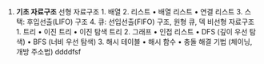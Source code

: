 1. **기초 자료구조**
	선형 자료구조
		1.	배열
		2.	리스트
		•	배열 리스트
		•	연결 리스트
		3.	스택: 후입선출(LIFO) 구조
		4.	큐: 선입선출(FIFO) 구조, 원형 큐, 덱
	비선형 자료구조
		1.	트리
		•	이진 트리
		•	이진 탐색 트리
		2.	그래프
		•	인접 리스트
		•	DFS (깊이 우선 탐색)
		•	BFS (너비 우선 탐색)
		3.	해시 테이블
		•	해시 함수
		•	충돌 해결 기법 (체이닝, 개방 주소법)
		ddddfsf